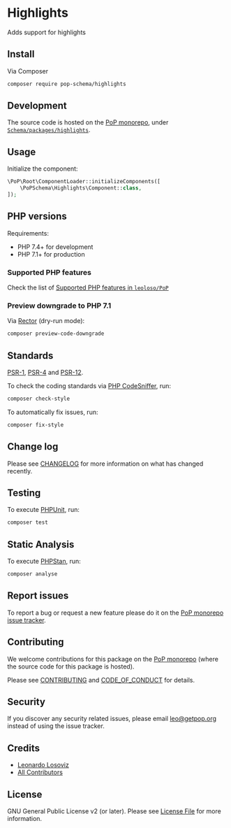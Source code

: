 # Highlights

<!--
[![Build Status][ico-travis]][link-travis]
[![Quality Score][ico-code-quality]][link-code-quality]
[![Software License][ico-license]](LICENSE.md)
[![Latest Version on Packagist][ico-version]][link-packagist]
[![Coverage Status][ico-scrutinizer]][link-scrutinizer]
[![Total Downloads][ico-downloads]][link-downloads]
-->

Adds support for highlights

## Install

Via Composer

``` bash
composer require pop-schema/highlights
```

## Development

The source code is hosted on the [PoP monorepo](https://github.com/leoloso/PoP), under [`Schema/packages/highlights`](https://github.com/leoloso/PoP/tree/master/layers/Schema/packages/highlights).

## Usage

Initialize the component:

``` php
\PoP\Root\ComponentLoader::initializeComponents([
    \PoPSchema\Highlights\Component::class,
]);
```

## PHP versions

Requirements:

- PHP 7.4+ for development
- PHP 7.1+ for production

### Supported PHP features

Check the list of [Supported PHP features in `leoloso/PoP`](https://github.com/leoloso/PoP/#supported-php-features)

### Preview downgrade to PHP 7.1

Via [Rector](https://github.com/rectorphp/rector) (dry-run mode):

```bash
composer preview-code-downgrade
```

## Standards

[PSR-1](https://www.php-fig.org/psr/psr-1), [PSR-4](https://www.php-fig.org/psr/psr-4) and [PSR-12](https://www.php-fig.org/psr/psr-12).

To check the coding standards via [PHP CodeSniffer](https://github.com/squizlabs/PHP_CodeSniffer), run:

``` bash
composer check-style
```

To automatically fix issues, run:

``` bash
composer fix-style
```

## Change log

Please see [CHANGELOG](CHANGELOG.md) for more information on what has changed recently.

## Testing

To execute [PHPUnit](https://phpunit.de/), run:

``` bash
composer test
```

## Static Analysis

To execute [PHPStan](https://github.com/phpstan/phpstan), run:

``` bash
composer analyse
```

## Report issues

To report a bug or request a new feature please do it on the [PoP monorepo issue tracker](https://github.com/leoloso/PoP/issues).

## Contributing

We welcome contributions for this package on the [PoP monorepo](https://github.com/leoloso/PoP) (where the source code for this package is hosted).

Please see [CONTRIBUTING](CONTRIBUTING.md) and [CODE_OF_CONDUCT](CODE_OF_CONDUCT.md) for details.

## Security

If you discover any security related issues, please email leo@getpop.org instead of using the issue tracker.

## Credits

- [Leonardo Losoviz][link-author]
- [All Contributors][link-contributors]

## License

GNU General Public License v2 (or later). Please see [License File](LICENSE.md) for more information.

[ico-version]: https://img.shields.io/packagist/v/pop-schema/highlights.svg?style=flat-square
[ico-license]: https://img.shields.io/badge/license-MIT-brightgreen.svg?style=flat-square
[ico-travis]: https://img.shields.io/travis/pop-schema/highlights/master.svg?style=flat-square
[ico-scrutinizer]: https://img.shields.io/scrutinizer/coverage/g/pop-schema/highlights.svg?style=flat-square
[ico-code-quality]: https://img.shields.io/scrutinizer/g/pop-schema/highlights.svg?style=flat-square
[ico-downloads]: https://img.shields.io/packagist/dt/pop-schema/highlights.svg?style=flat-square

[link-packagist]: https://packagist.org/packages/pop-schema/highlights
[link-travis]: https://travis-ci.org/pop-schema/highlights
[link-scrutinizer]: https://scrutinizer-ci.com/g/pop-schema/highlights/code-structure
[link-code-quality]: https://scrutinizer-ci.com/g/pop-schema/highlights
[link-downloads]: https://packagist.org/packages/pop-schema/highlights
[link-author]: https://github.com/leoloso
[link-contributors]: ../../../../../../contributors
